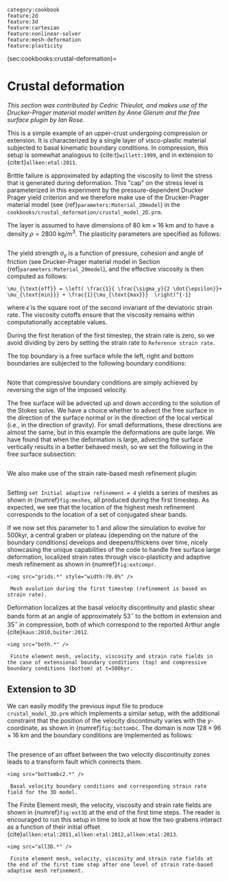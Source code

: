 ```{tags}
category:cookbook
feature:2d
feature:3d
feature:cartesian
feature:nonlinear-solver
feature:mesh-deformation
feature:plasticity
```

(sec:cookbooks:crustal-deformation)=
# Crustal deformation

*This section was contributed by Cedric Thieulot, and makes use of the
Drucker-Prager material model written by Anne Glerum and the free surface
plugin by Ian Rose.*

This is a simple example of an upper-crust undergoing compression or
extension. It is characterized by a single layer of visco-plastic material
subjected to basal kinematic boundary conditions. In compression, this setup
is somewhat analogous to {cite:t}`willett:1999`, and in extension to
{cite:t}`allken:etal:2011`.

Brittle failure is approximated by adapting the viscosity to limit the stress
that is generated during deformation. This "cap" on the stress
level is parameterized in this experiment by the pressure-dependent Drucker
Prager yield criterion and we therefore make use of the Drucker-Prager
material model (see {ref}`parameters:Material_20model`) in the
`cookbooks/crustal_deformation/crustal_model_2D.prm`.

The layer is assumed to have dimensions of $80\text{ km} \times 16\text{ km}$
and to have a density $\rho=2800\text{ kg/m}^3$. The plasticity parameters are
specified as follows:

```{literalinclude} crustal_model_2D_part1.prm
```

The yield strength $\sigma_y$ is a function of pressure, cohesion and angle of
friction (see Drucker-Prager material model in Section
{ref}`parameters:Material_20model`), and the effective viscosity is then
computed as follows:
```{math}
\mu_{\text{eff}} = \left( \frac{1}{ \frac{\sigma_y}{2 \dot{\epsilon}}+
\mu_{\text{min}}} + \frac{1}{\mu_{\text{max}}}  \right)^{-1}
```
where
$\dot{\epsilon}$ is the square root of the second invariant of the deviatoric
strain rate. The viscosity cutoffs ensure that the viscosity remains within
computationally acceptable values.

During the first iteration of the first timestep, the strain rate is zero, so
we avoid dividing by zero by setting the strain rate to
`Reference strain rate`.

The top boundary is a free surface while the left, right and bottom boundaries
are subjected to the following boundary conditions:

```{literalinclude} crustal_model_2D_part2.prm
```

Note that compressive boundary conditions are simply achieved by reversing the
sign of the imposed velocity.

The free surface will be advected up and down according to the solution of the
Stokes solve. We have a choice whether to advect the free surface in the
direction of the surface normal or in the direction of the local vertical
(i.e., in the direction of gravity). For small deformations, these directions
are almost the same, but in this example the deformations are quite large. We
have found that when the deformation is large, advecting the surface
vertically results in a better behaved mesh, so we set the following in the
free surface subsection:

```{literalinclude} crustal_model_2D_part3.prm
```

We also make use of the strain rate-based mesh refinement plugin:

```{literalinclude} crustal_model_2D_part4.prm
```

Setting `set Initial adaptive refinement = 4` yields a series of meshes as
shown in {numref}`fig:meshes`, all produced during the first timestep. As expected, we
see that the location of the highest mesh refinement corresponds to the
location of a set of conjugated shear bands.

If we now set this parameter to 1 and allow the simulation to evolve for
500kyr, a central graben or plateau (depending on the nature of the boundary
conditions) develops and deepens/thickens over time, nicely showcasing the
unique capabilities of the code to handle free surface large deformation,
localized strain rates through visco-plasticity and adaptive mesh refinement
as shown in {numref}`fig:extcompr`.

```{figure-md} fig:meshes
<img src="grids.*" style="width:70.0%" />

 Mesh evolution during the first timestep (refinement is based on strain rate).
```

Deformation localizes at the basal velocity discontinuity and plastic shear
bands form at an angle of approximately $53^{\circ}$ to the bottom in extension
and $35^{\circ}$ in compression, both of which correspond to the reported
Arthur angle {cite}`kaus:2010,buiter:2012`.

```{figure-md} fig:extcompr
<img src="both.*" />

 Finite element mesh, velocity, viscosity and strain rate fields in the case of extensional boundary conditions (top) and compressive boundary conditions (bottom) at t=500kyr.
```

## Extension to 3D

We can easily modify the previous input file to produce `crustal_model_3D.prm`
which implements a similar setup, with the additional constraint that the
position of the velocity discontinuity varies with the $y$-coordinate, as
shown in {numref}`fig:bottombc`. The domain is now $128\times96\times16$ km and the
boundary conditions are implemented as follows:

```{literalinclude} crustal_model_3D_part1.prm
```

The presence of an offset between the two velocity discontinuity zones leads
to a transform fault which connects them.

```{figure-md} fig:bottombc
<img src="bottombc2.*" />

 Basal velocity boundary conditions and corresponding strain rate field for the 3D model.
```

The Finite Element mesh, the velocity, viscosity and strain rate fields are
shown in {numref}`fig:ext3D` at the end of the first time steps. The reader is
encouraged to run this setup in time to look at how the two grabens interact
as a function of their initial offset
{cite}`allken:etal:2011,allken:etal:2012,allken:etal:2013`.

```{figure-md} fig:ext3D
<img src="all3D.*" />

 Finite element mesh, velocity, viscosity and strain rate fields at the end of the first time step after one level of strain rate-based adaptive mesh refinement.
```

